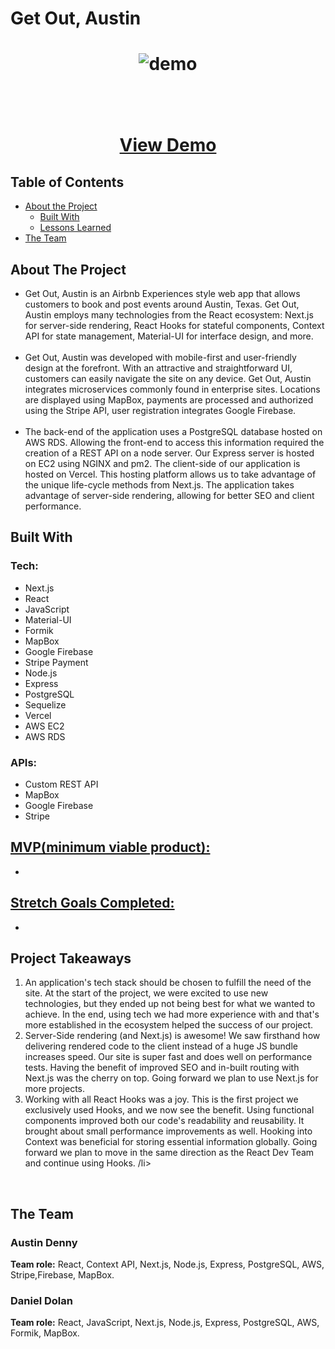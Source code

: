 <h1>Get Out, Austin<h1>

<p align="center">
    <img src="images/getoutaustin.gif" alt="demo">
    <br/>
    <br/>
    <br/>
    <p align="center">
        <a href="https://get-out-austin.now.sh/">View Demo</a>
    </p>
    
</p>

<!-- TABLE OF CONTENTS -->

## Table of Contents

- [About the Project](#about-the-project)
  - [Built With](#built-with)
  - [Lessons Learned](#lessons-learned)
- [The Team](#the-team)

<!-- - [Getting Started](#getting-started)
  - [Prerequisites](#prerequisites)
  - [Installation](#installation) -->

<!-- * [Contributing](#contributing)
* [Contact](#contact) -->

## About The Project

<ul>
    <li>
    Get Out, Austin is an Airbnb Experiences style web app that allows customers to book and post events around Austin, Texas. Get Out, Austin employs many technologies from the React ecosystem: Next.js for server-side rendering, React Hooks for stateful components, Context API for state management, Material-UI for interface design, and more.  </li>
    <br>
<li>Get Out, Austin was developed with mobile-first and user-friendly design at the forefront. With an attractive and straightforward UI,  customers can easily navigate the site on any device. Get Out, Austin integrates microservices commonly found in enterprise sites. Locations are displayed using MapBox, payments are processed and authorized using the Stripe API, user registration integrates Google Firebase. </li>
<br>
<li>The back-end of the application uses a PostgreSQL database hosted on AWS RDS. Allowing the front-end to access this information required the creation of a REST API on a node server. Our Express server is hosted on EC2 using NGINX and pm2. The client-side of our application is hosted on Vercel. This hosting platform allows us to take advantage of the unique life-cycle methods from Next.js. The application takes advantage of server-side rendering, allowing for better SEO and client performance. </li>
</ul>

## Built With

<h3>Tech:</h3>
<ul>
    <li>Next.js</li>
    <li>React</li>
    <li>JavaScript</li>
    <li>Material-UI</li>
    <li>Formik</li>
    <li>MapBox</li>
    <li>Google Firebase</li>
    <li>Stripe Payment</li>
    <li>Node.js</li>
    <li>Express</li>
    <li>PostgreSQL</li>
    <li>Sequelize</li>
    <li>Vercel</li>
    <li>AWS EC2</li>
    <li>AWS RDS</li>
</ul>

<h3>APIs:</h3>
<ul>
    <li>Custom REST API</li>
    <li>MapBox</li>
    <li>Google Firebase</li>
    <li>Stripe</li>
</ul>

<h2><u>MVP(minimum viable product):</u></h2>
<ul>
    <li></li>
</ul>

<h2><u>Stretch Goals Completed:</u></h2>
<ul>
    <li></li>
</ul>

## Project Takeaways

<ol>
    <li>An application's tech stack should be chosen to fulfill the need of the site. At the start of the project, we were excited to use new technologies, but they ended up not being best for what we wanted to achieve. In the end, using tech we had more experience with and that's more established in the ecosystem helped the success of our project. </li>
    <li>Server-Side rendering (and Next.js) is awesome! We saw firsthand how delivering rendered code to the client instead of a huge JS bundle increases speed. Our site is super fast and does well on performance tests. Having the benefit of improved SEO and in-built routing with Next.js was the cherry on top. Going forward we plan to use Next.js for more projects.</li>
    <li>Working with all React Hooks was a joy. This is the first project we exclusively used Hooks, and we now see the benefit. Using functional components improved both our code's readability and reusability. It brought about small performance improvements as well. Hooking into Context was beneficial for storing essential information globally. Going forward we plan to move in the same direction as the React Dev Team and continue using Hooks. /li>
</ol>

</br>

## The Team

<h3>Austin Denny</h3>
<b>Team role:</b> React, Context API, Next.js, Node.js, Express, PostgreSQL, AWS, Stripe,Firebase, MapBox. 
</br>

<h3>Daniel Dolan</h3>
<b>Team role:</b> React, JavaScript, Next.js, Node.js, Express, PostgreSQL, AWS, Formik, MapBox. 
</br>
</br>
</br>
